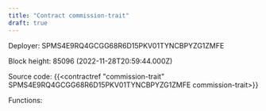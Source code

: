 ```yaml
---
title: "Contract commission-trait"
draft: true
---
```

Deployer: SPMS4E9RQ4GCGG68R6D15PKV01TYNCBPYZG1ZMFE


 



Block height: 85096 (2022-11-28T20:59:44.000Z)

Source code: {{<contractref "commission-trait" SPMS4E9RQ4GCGG68R6D15PKV01TYNCBPYZG1ZMFE commission-trait>}}

Functions:


